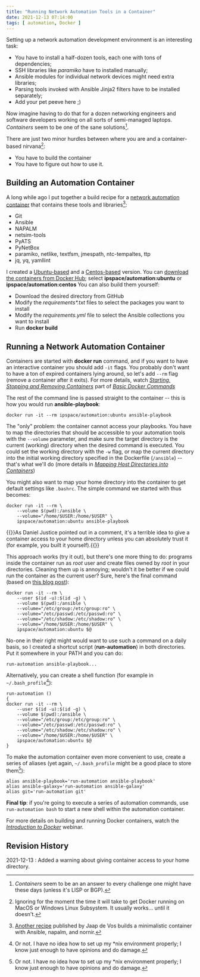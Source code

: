 ```yaml
---
title: "Running Network Automation Tools in a Container"
date: 2021-12-13 07:14:00
tags: [ automation, Docker ]
---
```

Setting up a network automation development environment is an interesting task: 

* You have to install a half-dozen tools, each one with tons of dependencies;
* SSH libraries like *paramiko* have to installed manually;
* Ansible modules for individual network devices might need extra libraries;
* Parsing tools invoked with Ansible Jinja2 filters have to be installed separately;
* Add your pet peeve here ;)

Now imagine having to do that for a dozen networking engineers and software developers working on all sorts of semi-managed laptops. *Containers* seem to be one of the sane solutions[^CA].
<!--more-->
[^CA]: *Containers* seem to be an an answer to every challenge one might have these days (unless it's LISP or BGP).

There are just two minor hurdles between where you are and a container-based nirvana[^DCK]:

* You have to build the container
* You have to figure out how to use it.

[^DCK]: Ignoring for the moment the time it will take to get Docker running on MacOS or Windows Linux Subsystem. It usually works... until it doesn't.

## Building an Automation Container

A long while ago I put together a build recipe for a [network automation container](https://github.com/ipspace/NetOpsWorkshop/tree/master/Docker) that contains these tools and libraries[^SMALLER]:

* Git
* Ansible
* NAPALM
* netsim-tools
* PyATS
* PyNetBox
* paramiko, netlike, textfsm, jmespath, ntc-tempaltes, ttp
* jq, yq, yamllint

[^SMALLER]: [Another recipe](https://packetpushers.net/building-a-docker-network-automation-container/) published by Jaap de Vos builds a minimalistic container with Ansible, napalm, and nornir.
  
I created a [Ubuntu-based](https://github.com/ipspace/NetOpsWorkshop/tree/master/Docker/Ubuntu) and a [Centos-based](https://github.com/ipspace/NetOpsWorkshop/tree/master/Docker/Centos) version. You can [download the containers from Docker Hub](https://hub.docker.com/r/ipspace/automation); select **ipspace/automation:ubuntu** or **ipspace/automation:centos** You can also build them yourself:

* Download the desired directory from GitHub
* Modify the *requirements\*.txt* files to select the packages you want to install
* Modify the *requirements.yml* file to select the Ansible collections you want to install
* Run **docker build**

## Running a Network Automation Container

Containers are started with **docker run** command, and if you want to have an interactive container you should add `-it` flags. You probably don't want to have a ton of expired containers lying around, so let's add `--rm` flag (remove a container after it exits). For more details, watch *[Starting, Stopping and Removing Containers](https://my.ipspace.net/bin/get/Docker101/2.1%20-%20Starting%2C%20Stopping%20and%20Removing%20Containers.mp4?doccode=Docker101)* part of *[Basic Docker Commands](https://my.ipspace.net/bin/list?id=Docker101#CLI)*

The rest of the command line is passed straight to the container -- this is how you would run **ansible-playbook**:

```
docker run -it --rm ipspace/automation:ubuntu ansible-playbook
```

The "only" problem: the container cannot access your playbooks. You have to map the directories that should be accessible to your automation tools with the `--volume` parameter, and make sure the target directory is the current (working) directory when the desired command is executed. You could set the working directory with the `-w` flag, or map the current directory into the initial working directory specified in the Dockerfile (`/ansible`) -- that's what we'll do (more details in *[Mapping Host Directories into Containers](https://my.ipspace.net/bin/get/Docker101/2.2%20-%20Mapping%20Host%20Directories%20into%20Containers.mp4?doccode=Docker101)*)

You might also want to map your home directory into the container to get default settings like `.bashrc`. The simple command we started with thus becomes:

```
docker run -it --rm \
    --volume $(pwd):/ansible \
    --volume="/home/$USER:/home/$USER" \
    ipspace/automation:ubuntu ansible-playbook
```

{{<note warn>}}As Daniel Justice pointed out in a comment, it's a terrible idea to give a container access to your home directory unless you can absolutely trust it (for example, you built it yourself).{{</note>}}

This approach works (try it out), but there's one more thing to do: programs inside the container run as *root* user and create files owned by *root* in your directories. Cleaning them up is annoying; wouldn't it be better if we could run the container as the current user? Sure, here's the final command (based on [this blog post](https://faun.pub/set-current-host-user-for-docker-container-4e521cef9ffc)):

```
docker run -it --rm \
    --user $(id -u):$(id -g) \
    --volume $(pwd):/ansible \
    --volume="/etc/group:/etc/group:ro" \
    --volume="/etc/passwd:/etc/passwd:ro" \
    --volume="/etc/shadow:/etc/shadow:ro" \
    --volume="/home/$USER:/home/$USER" \
    ipspace/automation:ubuntu $@
```

No-one in their right might would want to use such a command on a daily basis, so I created a shortcut script (**run-automation**) in both directories. Put it somewhere in your PATH and you can do:

```
run-automation ansible-playbook...
```

Alternatively, you can create a shell function (for example in `~/.bash_profile`[^ORNOT]):

```
run-automation ()
{
docker run -it --rm \
    --user $(id -u):$(id -g) \
    --volume $(pwd):/ansible \
    --volume="/etc/group:/etc/group:ro" \
    --volume="/etc/passwd:/etc/passwd:ro" \
    --volume="/etc/shadow:/etc/shadow:ro" \
    --volume="/home/$USER:/home/$USER" \
    ipspace/automation:ubuntu $@
}
```

[^ORNOT]: Or not. I have no idea how to set up my *nix environment properly; I know just enough to have opinions and do damage.

To make the automation container even more convenient to use, create a series of aliases (yet again, `~/.bash_profile` might be a good place to store them[^ORNOT]):

```
alias ansible-playbook='run-automation ansible-playbook'
alias ansible-galaxy='run-automation ansible-galaxy'
alias git='run-automation git'
```

**Final tip**: if you're going to execute a series of automation commands, use `run-automation bash` to start a new shell within the automation container.

For more details on building and running Docker containers, watch the _[Introduction to Docker](https://www.ipspace.net/Introduction_to_Docker)_ webinar.

## Revision History

2021-12-13
: Added a warning about giving container access to your home directory.

